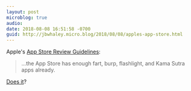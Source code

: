 ```yaml
---
layout: post
microblog: true
audio: 
date: 2018-08-08 16:51:58 -0700
guid: http://jbwhaley.micro.blog/2018/08/08/apples-app-store.html
---
```

Apple's [App Store Review Guidelines](https://developer.apple.com/app-store/review/guidelines/#spam):

> ...the App Store has enough fart, burp, flashlight, and Kama Sutra apps already.

[Does it](https://itunes.apple.com/us/app/pootiepets/id1259596278?mt=8)?
